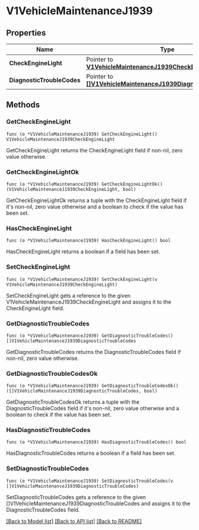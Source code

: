 # V1VehicleMaintenanceJ1939

## Properties

Name | Type | Description | Notes
------------ | ------------- | ------------- | -------------
**CheckEngineLight** | Pointer to [**V1VehicleMaintenanceJ1939CheckEngineLight**](V1VehicleMaintenance_j1939_checkEngineLight.md) |  | [optional] 
**DiagnosticTroubleCodes** | Pointer to [**[]V1VehicleMaintenanceJ1939DiagnosticTroubleCodes**](V1VehicleMaintenance_j1939_diagnosticTroubleCodes.md) | J1939 DTCs. | [optional] 

## Methods

### GetCheckEngineLight

`func (o *V1VehicleMaintenanceJ1939) GetCheckEngineLight() V1VehicleMaintenanceJ1939CheckEngineLight`

GetCheckEngineLight returns the CheckEngineLight field if non-nil, zero value otherwise.

### GetCheckEngineLightOk

`func (o *V1VehicleMaintenanceJ1939) GetCheckEngineLightOk() (V1VehicleMaintenanceJ1939CheckEngineLight, bool)`

GetCheckEngineLightOk returns a tuple with the CheckEngineLight field if it's non-nil, zero value otherwise
and a boolean to check if the value has been set.

### HasCheckEngineLight

`func (o *V1VehicleMaintenanceJ1939) HasCheckEngineLight() bool`

HasCheckEngineLight returns a boolean if a field has been set.

### SetCheckEngineLight

`func (o *V1VehicleMaintenanceJ1939) SetCheckEngineLight(v V1VehicleMaintenanceJ1939CheckEngineLight)`

SetCheckEngineLight gets a reference to the given V1VehicleMaintenanceJ1939CheckEngineLight and assigns it to the CheckEngineLight field.

### GetDiagnosticTroubleCodes

`func (o *V1VehicleMaintenanceJ1939) GetDiagnosticTroubleCodes() []V1VehicleMaintenanceJ1939DiagnosticTroubleCodes`

GetDiagnosticTroubleCodes returns the DiagnosticTroubleCodes field if non-nil, zero value otherwise.

### GetDiagnosticTroubleCodesOk

`func (o *V1VehicleMaintenanceJ1939) GetDiagnosticTroubleCodesOk() ([]V1VehicleMaintenanceJ1939DiagnosticTroubleCodes, bool)`

GetDiagnosticTroubleCodesOk returns a tuple with the DiagnosticTroubleCodes field if it's non-nil, zero value otherwise
and a boolean to check if the value has been set.

### HasDiagnosticTroubleCodes

`func (o *V1VehicleMaintenanceJ1939) HasDiagnosticTroubleCodes() bool`

HasDiagnosticTroubleCodes returns a boolean if a field has been set.

### SetDiagnosticTroubleCodes

`func (o *V1VehicleMaintenanceJ1939) SetDiagnosticTroubleCodes(v []V1VehicleMaintenanceJ1939DiagnosticTroubleCodes)`

SetDiagnosticTroubleCodes gets a reference to the given []V1VehicleMaintenanceJ1939DiagnosticTroubleCodes and assigns it to the DiagnosticTroubleCodes field.


[[Back to Model list]](../README.md#documentation-for-models) [[Back to API list]](../README.md#documentation-for-api-endpoints) [[Back to README]](../README.md)



